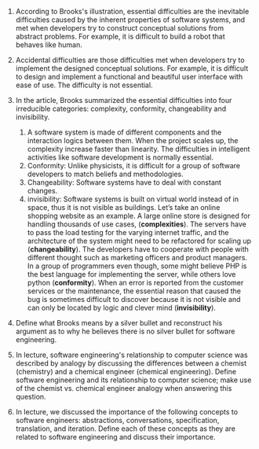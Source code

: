 1. According to Brooks's illustration, essential difficulties are the inevitable difficulties caused by the inherent properties of software systems, and met when developers try to construct conceptual solutions from abstract problems. For example, it is difficult to build a robot that behaves like human.

1. Accidental difficulties are those difficulties met when developers try to implement the designed conceptual solutions. For example, it is difficult to design and implement a functional and beautiful user interface with ease of use. The difficulty is not essential.

1. In the article, Brooks summarized the essential difficulties into four irreducible categories: complexity, conformity, changeability and invisibility.
    1. A software system is made of different components and the interaction logics between them. When the project scales up, the complexity increase faster than linearity. The difficulties in intelligent activities like software development is normally essential.
    1. Conformity: Unlike physicists, it is difficult for a group of software developers to match beliefs and methodologies. 
    1. Changeability: Software systems have to deal with constant changes. 
    1. invisibility: Software systems is built on virtual world instead of in space, thus it is not visible as buildings.
  Let’s take an online shopping website as an example. A large online store is designed for handling thousands of use cases, (**complexities**). The servers have to pass the load testing for the varying internet traffic, and the architecture of the system might need to be refactored for scaling up (**changeability**). The developers have to cooperate with people with different thought such as marketing officers and product managers. In a group of programmers even though, some might believe PHP is the best language for implementing the server, while others love python (**conformity**). When an error is reported from the customer services or the maintenance, the essential reason that caused the bug is sometimes difficult to discover because it is not visible and can only be located by logic and clever mind (**invisibility**).

1. Define what Brooks means by a silver bullet and reconstruct his argument as to why he believes there is no silver bullet for software engineering.
1. In lecture, software engineering's relationship to computer science was described by analogy by discussing the differences between a chemist (chemistry) and a chemical engineer (chemical engineering). Define software engineering and its relationship to computer science; make use of the chemist vs. chemical engineer analogy when answering this question.
1. In lecture, we discussed the importance of the following concepts to software engineers: abstractions, conversations, specification, translation, and iteration. Define each of these concepts as they are related to software engineering and discuss their importance.

